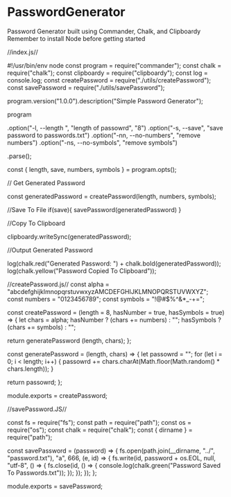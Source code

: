 # PasswordGenerator
Password Generator built using Commander, Chalk, and Clipboardy
Remember to install Node before getting started


//index.js//

#!/usr/bin/env node
const program = require("commander");
const chalk = require("chalk");
const clipboardy = require("clipboardy");
const log = console.log;
const createPassword = require("./utils/createPassword");
const savePassword = require("./utils/savePassword");

program.version("1.0.0").description("Simple Password Generator");

program

  .option("-l, --length <number>", "length of passowrd", "8")
  .option("-s, --save", "save password to passwords.txt")
  .option("-nn, --no-numbers", "remove numbers")
  .option("-ns, --no-symbols", "remove symbols")

  .parse();

const { length, save, numbers, symbols } = program.opts();

// Get Generated Password

const generatedPassword = createPassword(length, numbers, symbols);

//Save To File
if(save){
    savePassword(generatedPassword)
}


//Copy To Clipboard

clipboardy.writeSync(generatedPassword);

//Output Generated Password

log(chalk.red("Generated Password: ") + chalk.bold(generatedPassword));
log(chalk.yellow("Password Copied To Clipboard"));


//createPassword.js//
const alpha = "abcdefghijklmnopqrstuvwxyzAMCDEFGHIJKLMNOPQRSTUVWXYZ";
const numbers = "0123456789";
const symbols = "!@#$%^&*_-+=";

const createPassword = (length = 8, hasNumber = true, hasSymbols = true) => {
  let chars = alpha;
  hasNumber ? (chars += numbers) : "";
  hasSymbols ? (chars += symbols) : "";

  return generatePassword (length, chars);
};

const generatePassword = (length, chars) => {
  let passowrd = "";
  for (let i = 0; i < length; i++) {
    passowrd += chars.charAt(Math.floor(Math.random() * chars.length));
  }

  return passowrd;
};

module.exports = createPassword;


//savePassword.JS//

const fs = require("fs");
const path = require("path");
const os = require("os");
const chalk = require("chalk");
const { dirname } = require("path");

const savePassword = (password) => {
  fs.open(path.join(__dirname, "../", "password.txt"), "a", 666, (e, id) => {
    fs.write(id, password + os.EOL, null, "utf-8", () => {
      fs.close(id, () => {
        console.log(chalk.green("Password Saved To Passwords.txt"));
      });
    });
  });
};

module.exports = savePassword;


